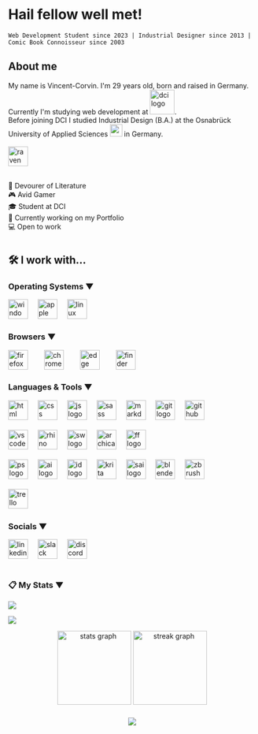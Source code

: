 # Hail fellow well met!


```
Web Development Student since 2023 | Industrial Designer since 2013 | Comic Book Connoisseur since 2003
```

## About me 

<p>
    My name is Vincent-Corvin. I'm 29 years old, born and raised in Germany. Currently I'm studying web development at <a href="https://digitalcareerinstitute.org"><img width="50px" alt="dci logo" src="https://digitalcareerinstitute.org/wp-content/uploads/2022/04/DCI_COLORS_June24_logo_wordmark_blue.svg" ></a>.<br>Before joining DCI I studied Industrial Design (B.A.) at the <a href="https://www.hs-osnabrueck.de/en/" style="text-decoration: none;"> Osnabrück University of Applied Sciences</a> <a href="https://www.hs-osnabrueck.de/en/study/study-offerings/bachelor/industrial-product-design-ba/"><img src="https://i.ibb.co/93TqKJr/Uo-AS-cropped.png" width="25" /></a> in Germany.<br>
    <br>
    <img src="https://slack-imgs.com/?c=1&o1=gu&url=https%3A%2F%2Femoji.slack-edge.com%2FT7HTC0C6B%2Fcrow%2F20a5365ff996ea8d.gif" width="40px" alt="raven" />
    <!--~Fare well
    <br>
    <i>Corvin</i>
        <br>-->
    <br>
    <br>

</p>

📖 Devourer of Literature<br>
🎮 Avid Gamer<br>
🎓 Student at <a href="https://digitalcareerinstitute.org" style="text-decoration: none;">DCI</a><br>
📝 Currently working on my Portfolio<br>
💻 Open to work<br>


#

## 🛠 I work with... 

### Operating Systems ▼

<div align="left">
  <img src="https://evo.audio/wp-content/uploads/2016/05/Windows-10-Icon.png" height="40" alt="windows 10 logo"  />
  <img width="12" />
  <img src="https://logo.com/image-cdn/images/kts928pd/production/9fa92ac5a9498502d2707ced798d763fe7490ecc-1600x1026.png?w=1080&q=72&fm=webp" height="40" alt="apple logo" />
  <img width="12" />
  <img src="https://i.ibb.co/zfg4KBs/linux-cropped.png" height="40" alt="linux logo"  />
</div>

###

### Browsers ▼ 

<div align="left">
<img src="https://upload.wikimedia.org/wikipedia/commons/e/e7/Firefox_logo%2C_2019.png" height="40" alt="firefox logo" />
  <img width="25" />
  <img src="https://upload.wikimedia.org/wikipedia/commons/8/87/Google_Chrome_icon_%282011%29.png" height="40" alt="chrome logo"  />
  <img width="25" />
  <img src="https://upload.wikimedia.org/wikipedia/commons/7/7e/Microsoft_Edge_logo_%282019%29.png" height="40" alt="edge logo"  />
  <img width="25" />
  <img src="https://i.ibb.co/8P4jKdD/Finder-Icon-mac-OS-Big-Sur-cropped.png" height="40" alt="finder logo" />
</div>

###

### Languages & Tools ▼

<div align="left">
  <img src="https://upload.wikimedia.org/wikipedia/commons/6/61/HTML5_logo_and_wordmark.svg" height="40" alt="html logo"  />
  <img width="12" />
  <img src="https://upload.wikimedia.org/wikipedia/commons/d/d5/CSS3_logo_and_wordmark.svg" height="40" alt="css logo"  />
  <img width="12" />
  <img src="https://upload.wikimedia.org/wikipedia/commons/d/dc/Javascript-shield.png" height="40" alt="js logo"  />
  <img width="12" />
  <img src="https://upload.wikimedia.org/wikipedia/commons/9/96/Sass_Logo_Color.svg" height="40" alt="sass logo"  />
  <img width="12" />
  <img src="https://i.ibb.co/g95rVyc/markdown-1024x731.png" height="40" alt="markdown logo"  />
  <img width="12" />
  <img src="https://cdn.jsdelivr.net/gh/devicons/devicon/icons/git/git-original.svg" height="40" alt="git logo"  />
  <img width="12" />
  <img src="https://icones.pro/wp-content/uploads/2021/06/icone-github-grise.png" height="40" alt="github logo"  />
  <img width="12" />
</div>
<br>
<div align="left">
  <img src="https://cdn.jsdelivr.net/gh/devicons/devicon/icons/vscode/vscode-original.svg" height="40" alt="vscode logo"  />
  <img width="12" />
  <img src="https://www.rhino3d.com/8/v8-icon-small.png" height="40" alt="rhino 3d logo"  />
  <img width="12" />
  <img src="https://upload.wikimedia.org/wikipedia/en/d/d2/SolidWorks_Logo.svg" height="40" alt="sw logo"  />
  <img width="12" />
  <img src="https://upload.wikimedia.org/wikipedia/commons/e/e6/Archicad-logo-1.png" height="40" alt="archicad logo"  />
  <img width="12" />
  <img src="https://www.nota3d.com/wp-content/uploads/2020/08/FREEFORM-1.png" height="40" alt="ff logo"  />
  <img width="12" />
  </div>
  <br>
  <div align="left">
   <img src="https://upload.wikimedia.org/wikipedia/commons/a/af/Adobe_Photoshop_CC_icon.svg" height="40" alt="ps logo"  />
  <img width="12" />
   <img src="https://upload.wikimedia.org/wikipedia/commons/f/fb/Adobe_Illustrator_CC_icon.svg" height="40" alt="ai logo"  />
  <img width="12" />
   <img src="https://upload.wikimedia.org/wikipedia/commons/4/48/Adobe_InDesign_CC_icon.svg" height="40" alt="id logo"  />
   <img width="12" />
  <img src="https://upload.wikimedia.org/wikipedia/commons/7/73/Calligrakrita-base.svg" height="40" alt="krita logo"  />
  <img width="12" />
   <img src="https://upload.wikimedia.org/wikipedia/commons/c/c2/Paint_tool_sai_logo.png" height="40" alt="sai logo"  />
  <img width="12" />
   <img src="https://upload.wikimedia.org/wikipedia/commons/0/0c/Blender_logo_no_text.svg" height="40" alt="blender logo"  />
  <img width="12" />
   <img src="https://seeklogo.com/images/Z/ZBrush-logo-43D6324DC8-seeklogo.com.png" height="40" alt="zbrush logo"  />
<img width="12" />
  </div>
  <br>
  <div align="left">
  <img src="https://cdn.jsdelivr.net/gh/devicons/devicon/icons/trello/trello-plain.svg" height="40" alt="trello logo"  />
  <img width="12" />
    </div>


###



###

### Socials ▼

<div align="left">
<a href="www.linkedin.com/in/vincent-corvin-gnodtke"><img src="https://skillicons.dev/icons?i=linkedin" height="40" alt="linkedin logo" /></a>
  <img width="12" />
  <a href="https://dcistudents.slack.com/team/U05G01AGZNC"><img src="https://cdn.jsdelivr.net/gh/devicons/devicon/icons/slack/slack-original.svg" height="40" alt="slack logo"  /></a>
  <img width="12" />
  <img src="https://skillicons.dev/icons?i=discord" height="40" alt="discord logo" />
  <img width="12" />
</div>

#

###

### 📋 My Stats ▼

![](https://komarev.com/ghpvc/?username=VCorvinus&color=4000ff)
<br>

![](https://github-readme-stats.vercel.app/api?username=VCorvinus&theme=dracula&show_icons=true)

<div align="center">
  <img src="https://github-readme-stats.vercel.app/api?username=VCorvinus&hide_title=false&hide_rank=false&show_icons=true&include_all_commits=true&count_private=true&disable_animations=false&theme=github_dark&locale=en&hide_border=true&order=1" height="150" alt="stats graph"  />
  <img src="https://streak-stats.demolab.com?user=VCorvinus&locale=en&mode=daily&theme=github_dark&hide_border=true&border_radius=5&order=3" height="150" alt="streak graph"  />
</div>

###

<div align="center">
  <img src="https://profile-counter.glitch.me/VCorvinus/count.svg?"  />
</div>

###
